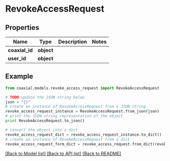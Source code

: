 # RevokeAccessRequest


## Properties
Name | Type | Description | Notes
------------ | ------------- | ------------- | -------------
**coaxial_id** | **object** |  | 
**user_id** | **object** |  | 

## Example

```python
from coaxial.models.revoke_access_request import RevokeAccessRequest

# TODO update the JSON string below
json = "{}"
# create an instance of RevokeAccessRequest from a JSON string
revoke_access_request_instance = RevokeAccessRequest.from_json(json)
# print the JSON string representation of the object
print RevokeAccessRequest.to_json()

# convert the object into a dict
revoke_access_request_dict = revoke_access_request_instance.to_dict()
# create an instance of RevokeAccessRequest from a dict
revoke_access_request_form_dict = revoke_access_request.from_dict(revoke_access_request_dict)
```
[[Back to Model list]](../README.md#documentation-for-models) [[Back to API list]](../README.md#documentation-for-api-endpoints) [[Back to README]](../README.md)


